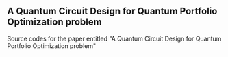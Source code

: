 ## A Quantum Circuit Design for Quantum Portfolio Optimization problem

Source codes for the paper entitled "A Quantum Circuit Design for Quantum Portfolio Optimization problem"
